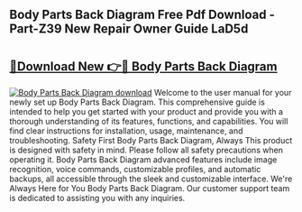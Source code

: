 ## Body Parts Back Diagram Free Pdf Download - Part-Z39 New Repair Owner Guide LaD5d

# <h2><a href="http://dfq8ba.blite.top/?on=Body+Parts+Back+Diagram">🔗Download New 👉🔴 Body Parts Back Diagram</a></h2>

[![Body Parts Back Diagram download](https://i.imgur.com/lujVjoI.png)](http://dfq8ba.blite.top/?on=Body+Parts+Back+Diagram)
Welcome to the user manual for your newly set up Body Parts Back Diagram. This comprehensive guide is intended to help you get started with your product and provide you with a thorough understanding of its features, functions, and capabilities. You will find clear instructions for installation, usage, maintenance, and troubleshooting. Safety First Body Parts Back Diagram, Always This product is designed with safety in mind. Please follow all safety precautions when operating it. Body Parts Back Diagram advanced features include image recognition, voice commands, customizable profiles, and automatic backups, all accessible through the sleek and customizable interface. We're Always Here for You Body Parts Back Diagram. Our customer support team is dedicated to assisting you with any inquiries.
